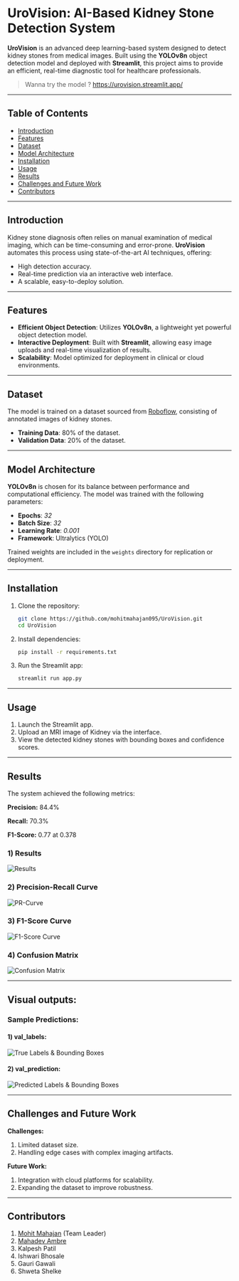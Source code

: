 # UroVision: AI-Based Kidney Stone Detection System  

**UroVision** is an advanced deep learning-based system designed to detect kidney stones from medical images. Built using the **YOLOv8n** object detection model and deployed with **Streamlit**, this project aims to provide an efficient, real-time diagnostic tool for healthcare professionals.

> Wanna try the model ?
> https://urovision.streamlit.app/
---

## Table of Contents  
- [Introduction](#introduction)  
- [Features](#features)  
- [Dataset](#dataset)  
- [Model Architecture](#model-architecture)  
- [Installation](#installation)  
- [Usage](#usage)  
- [Results](#results)  
- [Challenges and Future Work](#challenges-and-future-work)  
- [Contributors](#contributors)  

---

## Introduction  
Kidney stone diagnosis often relies on manual examination of medical imaging, which can be time-consuming and error-prone. **UroVision** automates this process using state-of-the-art AI techniques, offering:  
- High detection accuracy.  
- Real-time prediction via an interactive web interface.  
- A scalable, easy-to-deploy solution.

---

## Features  
- **Efficient Object Detection**: Utilizes **YOLOv8n**, a lightweight yet powerful object detection model.  
- **Interactive Deployment**: Built with **Streamlit**, allowing easy image uploads and real-time visualization of results.  
- **Scalability**: Model optimized for deployment in clinical or cloud environments.

---

## Dataset  
The model is trained on a dataset sourced from [Roboflow](https://universe.roboflow.com/forsuccess/kidneydetection-k9dju), consisting of annotated images of kidney stones.  
- **Training Data**: 80% of the dataset.  
- **Validation Data**: 20% of the dataset.

---

## Model Architecture  
**YOLOv8n** is chosen for its balance between performance and computational efficiency. The model was trained with the following parameters:  
- **Epochs**: *32*  
- **Batch Size**: *32*  
- **Learning Rate**: *0.001*  
- **Framework**: Ultralytics (YOLO)  

Trained weights are included in the `weights` directory for replication or deployment.

---

## Installation  
1. Clone the repository:  
   ```bash
   git clone https://github.com/mohitmahajan095/UroVision.git
   cd UroVision
   
2. Install dependencies:
   ```bash
   pip install -r requirements.txt

3. Run the Streamlit app:
   ```bash
   streamlit run app.py

---

## Usage
1. Launch the Streamlit app.
2. Upload an MRI image of Kidney via the interface.
3. View the detected kidney stones with bounding boxes and confidence scores.

---

## Results
The system achieved the following metrics:

**Precision:** 84.4%

**Recall:** 70.3%

**F1-Score:** 0.77 at 0.378

### 1) Results
![Results](https://github.com/mohitmahajan095/UroVision_-Kidney_Stone_Dection_System-/blob/main/Model/results.png?raw=true)

### 2) Precision-Recall Curve
![PR-Curve](https://github.com/mohitmahajan095/UroVision_-Kidney_Stone_Dection_System-/blob/main/Model/PR_curve.png?raw=true)

### 3) F1-Score Curve
![F1-Score Curve](https://github.com/mohitmahajan095/UroVision_-Kidney_Stone_Dection_System-/blob/main/Model/F1_curve.png?raw=true)

### 4) Confusion Matrix
![Confusion Matrix](https://github.com/mohitmahajan095/UroVision_-Kidney_Stone_Dection_System-/blob/main/Model/confusion_matrix.png?raw=true)

---

## Visual outputs:

### Sample Predictions:
   #### 1) val_labels:
   ![True Labels & Bounding Boxes](https://github.com/mohitmahajan095/UroVision_-Kidney_Stone_Dection_System-/blob/main/Model/val_batch1_labels.jpg?raw=true)
   
   #### 2) val_prediction:
   ![Predicted Labels & Bounding Boxes](https://github.com/mohitmahajan095/UroVision_-Kidney_Stone_Dection_System-/blob/main/Model/val_batch1_pred.jpg?raw=true)

---

## Challenges and Future Work
**Challenges:**
1. Limited dataset size.
2. Handling edge cases with complex imaging artifacts.

**Future Work:**
1. Integration with cloud platforms for scalability.
2. Expanding the dataset to improve robustness.

---

## Contributors
1. [Mohit Mahajan](https://github.com/mohitmahajan095) (Team Leader)
2. [Mahadev Ambre](https://github.com/MahadevAmbre)
3. Kalpesh Patil
4. Ishwari Bhosale
5. Gauri Gawali
6. Shweta Shelke
